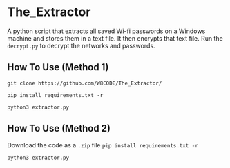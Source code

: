 # The_Extractor
A python script that extracts all saved Wi-fi passwords on a Windows machine and stores them in a text file. It then encrypts that text file. Run the ```decrypt.py``` to decrypt the networks and passwords. 

## How To Use (Method 1)

```git clone https://github.com/W8CODE/The_Extractor/```

```pip install requirements.txt -r```

```python3 extractor.py```


## How To Use (Method 2)

Download the code as a ```.zip``` file
```pip install requirements.txt -r```

```python3 extractor.py```
